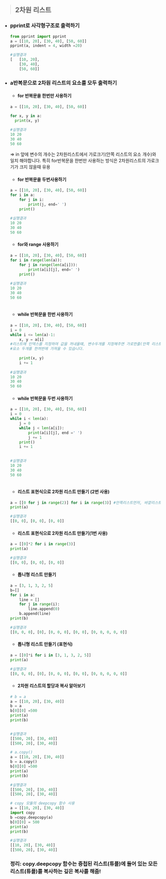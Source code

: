 > ## **2차원 리스트**

 

- ### **pprint**로 사각형구조로 출력하기

  ```python
  from pprint import pprint
  a = [[10, 20], [30, 40], [50, 60]]
  pprint(a, indent = 4, width =20)
  
  #실행결과
  [   [10, 20],
      [30, 40],
      [50, 60]]
  
  ```

- ### **a반복문으로 2차원 리스트의 요소를 모두 출력하기**

  - #### **for 반복문을 한번만 사용하기**

  ```python
  a = [[10, 20], [30, 40], [50, 60]]
  
  for x, y in a:
  	print(x, y)
      
  #실행결과
  10 20
  30 40
  50 60
  
  ```

  => in 앞에 변수의 개수는 2차원리스트에서 가로크기(안쪽 리스트의 요소 개수)와 일치 해야합니다. 특히 for반복문을 한번만 사용하는 방식은 2차원리스트의 가로크기가 크지 않을때 유용

  - #### **for 반복문을 두번사용하기**

  ```python
  a = [[10, 20], [30, 40], [50, 60]]
  for i in a:
      for j in i:
          print(j, end=' ')
      print()
      
  #실행결과
  10 20
  30 40
  50 60
  ```

  - #### **for와 range 사용하기**

  ```python
  a = [[10, 20], [30, 40], [50, 60]]
  for i in range(len(a)):
      for j in range(len(a[i])):
          print(a[i][j], end=' ')
      print()               
             
  #실행결과
  10 20
  30 40
  50 60
                
  ```

  - #### **while 반복문을 한번 사용하기**

  ```python
  a = [[10, 20], [30, 40], [50, 60]]
  i = 0
  while i <= len(a)-1:
      x, y = a[i] 
  #리스트에 인덱스를 지정하여 값을 꺼내올떄, 변수두개를 지정해주면 가로한줄(안쪽 리스트)에서
  #요소 두개를 한꺼번에 가져울 수 있습니다.
      
      print(x, y)
      i += 1 
      
  #실행결과
  10 20
  30 40
  50 60
  ```

  - #### **while 반복문을 두번 사용하기**

  ```python
  a = [[10, 20], [30, 40], [50, 60]]
  i = 0
  while i < len(a):
      j = 0
      while j < len(a[i]):
          print(a[i][j], end =' ')
          j += 1
      print()
      i += 1
      
      
  #실행결과 
  10 20
  30 40
  50 60    
          
  ```

  - #### **리스트 표현식으로 2차원 리스트 만들기** (2번 사용)

  ```python
  a = [[0 for j in range(2)] for i in range(3)] #안쪽리스트먼저, 바깥리스트 나중에
  print(a)
  
  #실행결과
  [[0, 0], [0, 0], [0, 0]]
  ```

  - #### **리스트 표현식으로 2차원 리스트 만들기**(1번 사용)

  ```python
  a = [[0]*2 for i in range(3)]
  print(a)
  
  #실행결과
  [[0, 0], [0, 0], [0, 0]]
  ```

  

  - #### **톱니형 리스트 만들기**

  ```python
  a = [3, 1, 3, 2, 5]
  b=[]
  for i in a:
      line = []
      for j in range(i):
          line.append(0)
      b.append(line)
  print(b)
  
  #실행결과
  [[0, 0, 0], [0], [0, 0, 0], [0, 0], [0, 0, 0, 0, 0]]
  ```

  - #### **톱니형 리스트 만들기** (표현식)

  ```python
  a = [[0]*i for i in [3, 1, 3, 2, 5]]
  print(a)
  
  #실행결과
  [[0, 0, 0], [0], [0, 0, 0], [0, 0], [0, 0, 0, 0, 0]]
  
  ```

  - #### **2차원 리스트의 할당과 복사 알아보기**

    

  ```python
  # b = a
  a = [[10, 20], [30, 40]]
  b = a
  b[0][0] =500
  print(a)
  print(b)
  
    
  #실행결과
  [[500, 20], [30, 40]]
  [[500, 20], [30, 40]]
  ```

  ```python
  # a.copy()
  a = [[10, 20], [30, 40]]
  b = a.copy()
  b[0][0] =500
  print(a)
  print(b)
  
  #실행결과
  [[500, 20], [30, 40]]
  [[500, 20], [30, 40]]
  ```

  ```python
  # copy 모듈의 deepcopy 함수 사용
  a = [[10, 20], [30, 40]]
  import copy
  b =copy.deepcopy(a)
  b[0][0] = 500
  print(a)
  print(b)
  
  #실행결과
  [[10, 20], [30, 40]]
  [[500, 20], [30, 40]]
  
  ```

  ###  **정리: copy.deepcopy 함수는 중첩된 리스트(튜플)에 들어 있는 모든 리스트(튜플)를 복사하는 깊은 복사를 해줌!**



